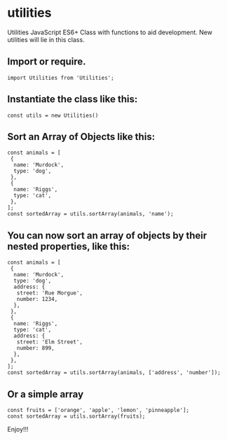 # utilities
Utilities JavaScript ES6+ Class with functions to aid development. New utilities will lie in this class.

## Import or require.
```
import Utilities from 'Utilities';
```

## Instantiate the class like this:
```
const utils = new Utilities()
```

## Sort an Array of Objects like this:
```
const animals = [
 {
  name: 'Murdock',
  type: 'dog',
 },
 {
  name: 'Riggs',
  type: 'cat',
 },
];
const sortedArray = utils.sortArray(animals, 'name');
```

## You can now sort an array of objects by their nested properties, like this:
```
const animals = [
 {
  name: 'Murdock',
  type: 'dog',
  address: {
   street: 'Rue Morgue',
   number: 1234,
  },
 },
 {
  name: 'Riggs',
  type: 'cat',
  address: {
   street: 'Elm Street',
   number: 899,
  },
 },
];
const sortedArray = utils.sortArray(animals, ['address', 'number']);
```

## Or a simple array
```
const fruits = ['orange', 'apple', 'lemon', 'pinneapple'];
const sortedArray = utils.sortArray(fruits);
```

Enjoy!!!

